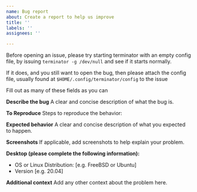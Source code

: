 ```yaml
---
name: Bug report
about: Create a report to help us improve
title: ''
labels: ''
assignees: ''

---
```


Before opening an issue, please try starting terminator with an empty config
file, by issuing `terminator -g /dev/null` and see if it starts normally.

If it does, and you still want to open the bug, then please attach the
config file, usually found at `$HOME/.config/terminator/config` to the issue

Fill out as many of these fields as you can

**Describe the bug**
A clear and concise description of what the bug is.

**To Reproduce**
Steps to reproduce the behavior:

**Expected behavior**
A clear and concise description of what you expected to happen.

**Screenshots**
If applicable, add screenshots to help explain your problem.

**Desktop (please complete the following information):**
 - OS or Linux Distribution: [e.g. FreeBSD or Ubuntu]
 - Version [e.g. 20.04]


**Additional context**
Add any other context about the problem here.
